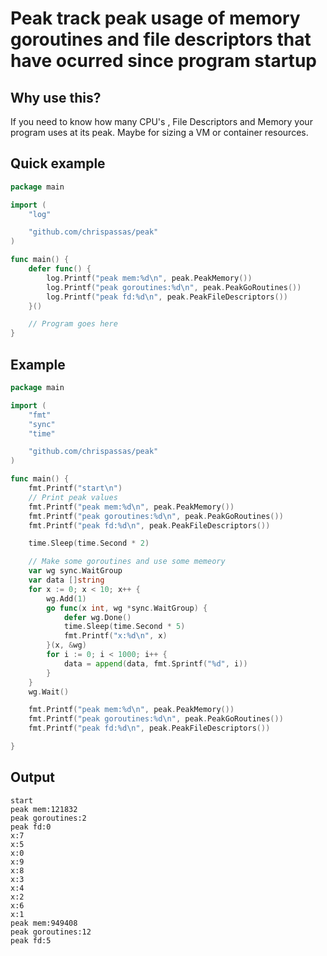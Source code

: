 # Peak track peak usage of memory goroutines and file descriptors that have ocurred since program startup

## Why use this?
If you need to know how many CPU's , File Descriptors and Memory your program uses at its peak. Maybe for sizing a VM or container resources.

## Quick example
```go
package main

import (
	"log"

	"github.com/chrispassas/peak"
)

func main() {
	defer func() {
		log.Printf("peak mem:%d\n", peak.PeakMemory())
		log.Printf("peak goroutines:%d\n", peak.PeakGoRoutines())
		log.Printf("peak fd:%d\n", peak.PeakFileDescriptors())
	}()

	// Program goes here
}
```

## Example
```go
package main

import (
	"fmt"
	"sync"
	"time"

	"github.com/chrispassas/peak"
)

func main() {
	fmt.Printf("start\n")
	// Print peak values
	fmt.Printf("peak mem:%d\n", peak.PeakMemory())
	fmt.Printf("peak goroutines:%d\n", peak.PeakGoRoutines())
	fmt.Printf("peak fd:%d\n", peak.PeakFileDescriptors())

	time.Sleep(time.Second * 2)

	// Make some goroutines and use some memeory
	var wg sync.WaitGroup
	var data []string
	for x := 0; x < 10; x++ {
		wg.Add(1)
		go func(x int, wg *sync.WaitGroup) {
			defer wg.Done()
			time.Sleep(time.Second * 5)
			fmt.Printf("x:%d\n", x)
		}(x, &wg)
		for i := 0; i < 1000; i++ {
			data = append(data, fmt.Sprintf("%d", i))
		}
	}
	wg.Wait()

	fmt.Printf("peak mem:%d\n", peak.PeakMemory())
	fmt.Printf("peak goroutines:%d\n", peak.PeakGoRoutines())
	fmt.Printf("peak fd:%d\n", peak.PeakFileDescriptors())

}

```

## Output
```
start
peak mem:121832
peak goroutines:2
peak fd:0
x:7
x:5
x:0
x:9
x:8
x:3
x:4
x:2
x:6
x:1
peak mem:949408
peak goroutines:12
peak fd:5
```